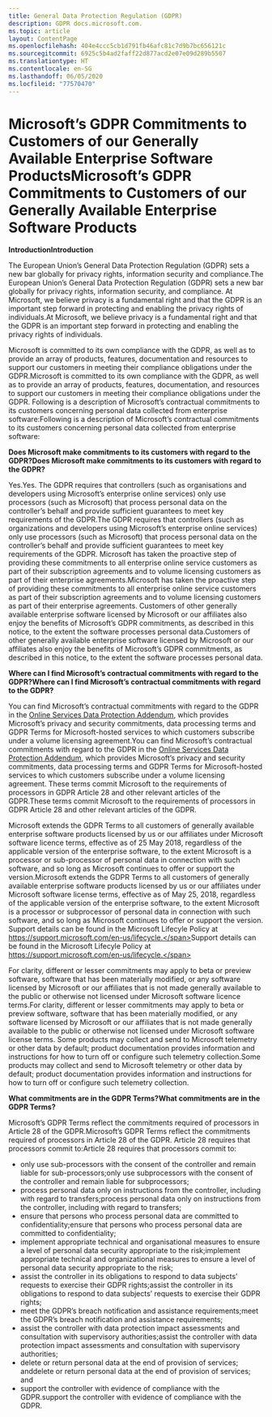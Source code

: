 ```yaml
---
title: General Data Protection Regulation (GDPR)
description: GDPR docs.microsoft.com.
ms.topic: article
layout: ContentPage
ms.openlocfilehash: 404e4ccc5cb1d791fb46afc81c7d9b7bc656121c
ms.sourcegitcommit: 6925c5b4ad2faff22d877acd2e07e09d289b5507
ms.translationtype: HT
ms.contentlocale: en-SG
ms.lasthandoff: 06/05/2020
ms.locfileid: "77570470"
---
```

# <a name="microsofts-gdpr-commitments-to-customers-of-our-generally-available-enterprise-software-products"></a><span data-ttu-id="04a3c-103">Microsoft’s GDPR Commitments to Customers of our Generally Available Enterprise Software Products</span><span class="sxs-lookup"><span data-stu-id="04a3c-103">Microsoft’s GDPR Commitments to Customers of our Generally Available Enterprise Software Products</span></span>

<span data-ttu-id="04a3c-104">**Introduction**</span><span class="sxs-lookup"><span data-stu-id="04a3c-104">**Introduction**</span></span>

<span data-ttu-id="04a3c-105">The European Union’s General Data Protection Regulation (GDPR) sets a new bar globally for privacy rights, information security and compliance.</span><span class="sxs-lookup"><span data-stu-id="04a3c-105">The European Union’s General Data Protection Regulation (GDPR) sets a new bar globally for privacy rights, information security, and compliance.</span></span> <span data-ttu-id="04a3c-106">At Microsoft, we believe privacy is a fundamental right and that the GDPR is an important step forward in protecting and enabling the privacy rights of individuals.</span><span class="sxs-lookup"><span data-stu-id="04a3c-106">At Microsoft, we believe privacy is a fundamental right and that the GDPR is an important step forward in protecting and enabling the privacy rights of individuals.</span></span>     

<span data-ttu-id="04a3c-107">Microsoft is committed to its own compliance with the GDPR, as well as to provide an array of products, features, documentation and resources to support our customers in meeting their compliance obligations under the GDPR.</span><span class="sxs-lookup"><span data-stu-id="04a3c-107">Microsoft is committed to its own compliance with the GDPR, as well as to provide an array of products, features, documentation, and resources to support our customers in meeting their compliance obligations under the GDPR.</span></span> <span data-ttu-id="04a3c-108">Following is a description of Microsoft’s contractual commitments to its customers concerning personal data collected from enterprise software:</span><span class="sxs-lookup"><span data-stu-id="04a3c-108">Following is a description of Microsoft’s contractual commitments to its customers concerning personal data collected from enterprise software:</span></span>

<span data-ttu-id="04a3c-109">**Does Microsoft make commitments to its customers with regard to the GDPR?**</span><span class="sxs-lookup"><span data-stu-id="04a3c-109">**Does Microsoft make commitments to its customers with regard to the GDPR?**</span></span>

<span data-ttu-id="04a3c-110">Yes.</span><span class="sxs-lookup"><span data-stu-id="04a3c-110">Yes.</span></span> <span data-ttu-id="04a3c-111">The GDPR requires that controllers (such as organisations and developers using Microsoft’s enterprise online services) only use processors (such as Microsoft) that process personal data on the controller’s behalf and provide sufficient guarantees to meet key requirements of the GDPR.</span><span class="sxs-lookup"><span data-stu-id="04a3c-111">The GDPR requires that controllers (such as organizations and developers using Microsoft’s enterprise online services) only use processors (such as Microsoft) that process personal data on the controller’s behalf and provide sufficient guarantees to meet key requirements of the GDPR.</span></span> <span data-ttu-id="04a3c-112">Microsoft has taken the proactive step of providing these commitments to all enterprise online service customers as part of their subscription agreements and to volume licensing customers as part of their enterprise agreements.</span><span class="sxs-lookup"><span data-stu-id="04a3c-112">Microsoft has taken the proactive step of providing these commitments to all enterprise online service customers as part of their subscription agreements and to volume licensing customers as part of their enterprise agreements.</span></span> <span data-ttu-id="04a3c-113">Customers of other generally available enterprise software licensed by Microsoft or our affiliates also enjoy the benefits of Microsoft’s GDPR commitments, as described in this notice, to the extent the software processes personal data.</span><span class="sxs-lookup"><span data-stu-id="04a3c-113">Customers of other generally available enterprise software licensed by Microsoft or our affiliates also enjoy the benefits of Microsoft’s GDPR commitments, as described in this notice, to the extent the software processes personal data.</span></span>

<span data-ttu-id="04a3c-114">**Where can I find Microsoft’s contractual commitments with regard to the GDPR?**</span><span class="sxs-lookup"><span data-stu-id="04a3c-114">**Where can I find Microsoft’s contractual commitments with regard to the GDPR?**</span></span>

<span data-ttu-id="04a3c-115">You can find Microsoft’s contractual commitments with regard to the GDPR in the [Online Services Data Protection Addendum](https://www.microsoftvolumelicensing.com/DocumentSearch.aspx?Mode=2&Keyword=DPA), which provides Microsoft’s privacy and security commitments, data processing terms and GDPR Terms for Microsoft-hosted services to which customers subscribe under a volume licensing agreement.</span><span class="sxs-lookup"><span data-stu-id="04a3c-115">You can find Microsoft’s contractual commitments with regard to the GDPR in the [Online Services Data Protection Addendum](https://www.microsoftvolumelicensing.com/DocumentSearch.aspx?Mode=2&Keyword=DPA), which provides Microsoft’s privacy and security commitments, data processing terms and GDPR Terms for Microsoft-hosted services to which customers subscribe under a volume licensing agreement.</span></span> <span data-ttu-id="04a3c-116">These terms commit Microsoft to the requirements of processors in GDPR Article 28 and other relevant articles of the GDPR.</span><span class="sxs-lookup"><span data-stu-id="04a3c-116">These terms commit Microsoft to the requirements of processors in GDPR Article 28 and other relevant articles of the GDPR.</span></span> 

<span data-ttu-id="04a3c-117">Microsoft extends the GDPR Terms to all customers of generally available enterprise software products licensed by us or our affiliates under Microsoft software licence terms, effective as of 25 May 2018, regardless of the applicable version of the enterprise software, to the extent Microsoft is a processor or sub-processor of personal data in connection with such software, and so long as Microsoft continues to offer or support the version.</span><span class="sxs-lookup"><span data-stu-id="04a3c-117">Microsoft extends the GDPR Terms to all customers of generally available enterprise software products licensed by us or our affiliates under Microsoft software license terms, effective as of May 25, 2018, regardless of the applicable version of the enterprise software, to the extent Microsoft is a processor or subprocessor of personal data in connection with such software, and so long as Microsoft continues to offer or support the version.</span></span> <span data-ttu-id="04a3c-118">Support details can be found in the Microsoft Lifecyle Policy at https://support.microsoft.com/en-us/lifecycle.</span><span class="sxs-lookup"><span data-stu-id="04a3c-118">Support details can be found in the Microsoft Lifecyle Policy at https://support.microsoft.com/en-us/lifecycle.</span></span>

<span data-ttu-id="04a3c-119">For clarity, different or lesser commitments may apply to beta or preview software, software that has been materially modified, or any software licensed by Microsoft or our affiliates that is not made generally available to the public or otherwise not licensed under Microsoft software licence terms.</span><span class="sxs-lookup"><span data-stu-id="04a3c-119">For clarity, different or lesser commitments may apply to beta or preview software, software that has been materially modified, or any software licensed by Microsoft or our affiliates that is not made generally available to the public or otherwise not licensed under Microsoft software license terms.</span></span> <span data-ttu-id="04a3c-120">Some products may collect and send to Microsoft telemetry or other data by default; product documentation provides information and instructions for how to turn off or configure such telemetry collection.</span><span class="sxs-lookup"><span data-stu-id="04a3c-120">Some products may collect and send to Microsoft telemetry or other data by default; product documentation provides information and instructions for how to turn off or configure such telemetry collection.</span></span>

<span data-ttu-id="04a3c-121">**What commitments are in the GDPR Terms?**</span><span class="sxs-lookup"><span data-stu-id="04a3c-121">**What commitments are in the GDPR Terms?**</span></span>

<span data-ttu-id="04a3c-122">Microsoft’s GDPR Terms reflect the commitments required of processors in Article 28 of the GDPR.</span><span class="sxs-lookup"><span data-stu-id="04a3c-122">Microsoft’s GDPR Terms reflect the commitments required of processors in Article 28 of the GDPR.</span></span>  <span data-ttu-id="04a3c-123">Article 28 requires that processors commit to:</span><span class="sxs-lookup"><span data-stu-id="04a3c-123">Article 28 requires that processors commit to:</span></span>

-   <span data-ttu-id="04a3c-124">only use sub-processors with the consent of the controller and remain liable for sub-processors;</span><span class="sxs-lookup"><span data-stu-id="04a3c-124">only use subprocessors with the consent of the controller and remain liable for subprocessors;</span></span>
-   <span data-ttu-id="04a3c-125">process personal data only on instructions from the controller, including with regard to transfers;</span><span class="sxs-lookup"><span data-stu-id="04a3c-125">process personal data only on instructions from the controller, including with regard to transfers;</span></span>
-   <span data-ttu-id="04a3c-126">ensure that persons who process personal data are committed to confidentiality;</span><span class="sxs-lookup"><span data-stu-id="04a3c-126">ensure that persons who process personal data are committed to confidentiality;</span></span>
-   <span data-ttu-id="04a3c-127">implement appropriate technical and organisational measures to ensure a level of personal data security appropriate to the risk;</span><span class="sxs-lookup"><span data-stu-id="04a3c-127">implement appropriate technical and organizational measures to ensure a level of personal data security appropriate to the risk;</span></span>
-   <span data-ttu-id="04a3c-128">assist the controller in its obligations to respond to data subjects’ requests to exercise their GDPR rights;</span><span class="sxs-lookup"><span data-stu-id="04a3c-128">assist the controller in its obligations to respond to data subjects’ requests to exercise their GDPR rights;</span></span>
-   <span data-ttu-id="04a3c-129">meet the GDPR’s breach notification and assistance requirements;</span><span class="sxs-lookup"><span data-stu-id="04a3c-129">meet the GDPR’s breach notification and assistance requirements;</span></span>
-   <span data-ttu-id="04a3c-130">assist the controller with data protection impact assessments and consultation with supervisory authorities;</span><span class="sxs-lookup"><span data-stu-id="04a3c-130">assist the controller with data protection impact assessments and consultation with supervisory authorities;</span></span> 
-   <span data-ttu-id="04a3c-131">delete or return personal data at the end of provision of services; and</span><span class="sxs-lookup"><span data-stu-id="04a3c-131">delete or return personal data at the end of provision of services; and</span></span>
-   <span data-ttu-id="04a3c-132">support the controller with evidence of compliance with the GDPR.</span><span class="sxs-lookup"><span data-stu-id="04a3c-132">support the controller with evidence of compliance with the GDPR.</span></span>
